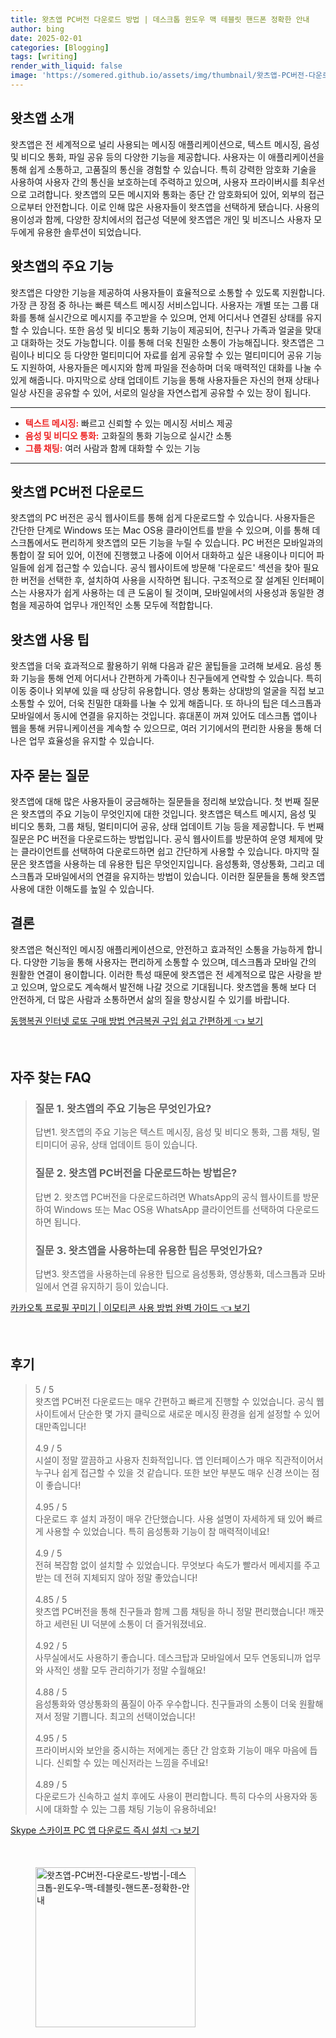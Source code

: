 ```yaml
---
title: 왓츠앱 PC버전 다운로드 방법 | 데스크톱 윈도우 맥 테블릿 핸드폰 정확한 안내
author: bing
date: 2025-02-01
categories: [Blogging]
tags: [writing]
render_with_liquid: false
image: 'https://somered.github.io/assets/img/thumbnail/왓츠앱-PC버전-다운로드-방법-|-데스크톱-윈도우-맥-테블릿-핸드폰-정확한-안내.webp'
---
```



<h2 id='왓츠앱_소개'>왓츠앱 소개</h2>

<p>왓츠앱은 전 세계적으로 널리 사용되는 메시징 애플리케이션으로, 텍스트 메시징, 음성 및 비디오 통화, 파일 공유 등의 다양한 기능을 제공합니다. 사용자는 이 애플리케이션을 통해 쉽게 소통하고, 고품질의 통신을 경험할 수 있습니다. 특히 강력한 암호화 기술을 사용하여 사용자 간의 통신을 보호하는데 주력하고 있으며, 사용자 프라이버시를 최우선으로 고려합니다. 왓츠앱의 모든 메시지와 통화는 종단 간 암호화되어 있어, 외부의 접근으로부터 안전합니다. 이로 인해 많은 사용자들이 왓츠앱을 선택하게 됐습니다. 사용의 용이성과 함께, 다양한 장치에서의 접근성 덕분에 왓츠앱은 개인 및 비즈니스 사용자 모두에게 유용한 솔루션이 되었습니다.</p>

<h2 id='왓츠앱의_주요_기능'>왓츠앱의 주요 기능</h2>

<p>왓츠앱은 다양한 기능을 제공하여 사용자들이 효율적으로 소통할 수 있도록 지원합니다. 가장 큰 장점 중 하나는 빠른 텍스트 메시징 서비스입니다. 사용자는 개별 또는 그룹 대화를 통해 실시간으로 메시지를 주고받을 수 있으며, 언제 어디서나 연결된 상태를 유지할 수 있습니다. 또한 음성 및 비디오 통화 기능이 제공되어, 친구나 가족과 얼굴을 맞대고 대화하는 것도 가능합니다. 이를 통해 더욱 친밀한 소통이 가능해집니다. 왓츠앱은 그림이나 비디오 등 다양한 멀티미디어 자료를 쉽게 공유할 수 있는 멀티미디어 공유 기능도 지원하여, 사용자들은 메시지와 함께 파일을 전송하며 더욱 매력적인 대화를 나눌 수 있게 해줍니다. 마지막으로 상태 업데이트 기능을 통해 사용자들은 자신의 현재 상태나 일상 사진을 공유할 수 있어, 서로의 일상을 자연스럽게 공유할 수 있는 장이 됩니다.</p>

<hr />

<ul>
    <li><b><span style="color: #ee2323;">텍스트 메시징:</span></b> 빠르고 신뢰할 수 있는 메시징 서비스 제공</li>
    <li><b><span style="color: #ee2323;">음성 및 비디오 통화:</span></b> 고화질의 통화 기능으로 실시간 소통</li>
    <li><b><span style="color: #ee2323;">그룹 채팅:</span></b> 여러 사람과 함께 대화할 수 있는 기능</li>
</ul>

<hr />

<h2 id='왓츠앱_PC버전_다운로드'>왓츠앱 PC버전 다운로드</h2>

<p>왓츠앱의 PC 버전은 공식 웹사이트를 통해 쉽게 다운로드할 수 있습니다. 사용자들은 간단한 단계로 Windows 또는 Mac OS용 클라이언트를 받을 수 있으며, 이를 통해 데스크톱에서도 편리하게 왓츠앱의 모든 기능을 누릴 수 있습니다. PC 버전은 모바일과의 통합이 잘 되어 있어, 이전에 진행했고 나중에 이어서 대화하고 싶은 내용이나 미디어 파일들에 쉽게 접근할 수 있습니다. 공식 웹사이트에 방문해 '다운로드' 섹션을 찾아 필요한 버전을 선택한 후, 설치하여 사용을 시작하면 됩니다. 구조적으로 잘 설계된 인터페이스는 사용자가 쉽게 사용하는 데 큰 도움이 될 것이며, 모바일에서의 사용성과 동일한 경험을 제공하여 업무나 개인적인 소통 모두에 적합합니다.</p>

<h2 id='왓츠앱_사용_팁'>왓츠앱 사용 팁</h2>

<p>왓츠앱을 더욱 효과적으로 활용하기 위해 다음과 같은 꿀팁들을 고려해 보세요. 음성 통화 기능을 통해 언제 어디서나 간편하게 가족이나 친구들에게 연락할 수 있습니다. 특히 이동 중이나 외부에 있을 때 상당히 유용합니다. 영상 통화는 상대방의 얼굴을 직접 보고 소통할 수 있어, 더욱 친밀한 대화를 나눌 수 있게 해줍니다. 또 하나의 팁은 데스크톱과 모바일에서 동시에 연결을 유지하는 것입니다. 휴대폰이 꺼져 있어도 데스크톱 앱이나 웹을 통해 커뮤니케이션을 계속할 수 있으므로, 여러 기기에서의 편리한 사용을 통해 더 나은 업무 효율성을 유지할 수 있습니다.</p>

<h2 id='자주_묻는_질문'>자주 묻는 질문</h2>

<p>왓츠앱에 대해 많은 사용자들이 궁금해하는 질문들을 정리해 보았습니다. 첫 번째 질문은 왓츠앱의 주요 기능이 무엇인지에 대한 것입니다. 왓츠앱은 텍스트 메시지, 음성 및 비디오 통화, 그룹 채팅, 멀티미디어 공유, 상태 업데이트 기능 등을 제공합니다. 두 번째 질문은 PC 버전을 다운로드하는 방법입니다. 공식 웹사이트를 방문하여 운영 체제에 맞는 클라이언트를 선택하여 다운로드하면 쉽고 간단하게 사용할 수 있습니다. 마지막 질문은 왓츠앱을 사용하는 데 유용한 팁은 무엇인지입니다. 음성통화, 영상통화, 그리고 데스크톱과 모바일에서의 연결을 유지하는 방법이 있습니다. 이러한 질문들을 통해 왓츠앱 사용에 대한 이해도를 높일 수 있습니다.</p>

<h2 id='결론'>결론</h2>

<p>왓츠앱은 혁신적인 메시징 애플리케이션으로, 안전하고 효과적인 소통을 가능하게 합니다. 다양한 기능을 통해 사용자는 편리하게 소통할 수 있으며, 데스크톱과 모바일 간의 원활한 연결이 용이합니다. 이러한 특성 때문에 왓츠앱은 전 세계적으로 많은 사랑을 받고 있으며, 앞으로도 계속해서 발전해 나갈 것으로 기대됩니다. 왓츠앱을 통해 보다 더 안전하게, 더 많은 사람과 소통하면서 삶의 질을 향상시킬 수 있기를 바랍니다.</p>


<p><a class="click-button" title="동행복권 인터넷 로또 구매 방법 연금복권 구입 쉽고 간편하게" href="https://somered.github.io/posts/%EB%8F%99%ED%96%89%EB%B3%B5%EA%B6%8C-%EC%9D%B8%ED%84%B0%EB%84%B7-%EB%A1%9C%EB%98%90-%EA%B5%AC%EB%A7%A4-%EB%B0%A9%EB%B2%95-%EC%97%B0%EA%B8%88%EB%B3%B5%EA%B6%8C-%EA%B5%AC%EC%9E%85-%EC%89%BD%EA%B3%A0-%EA%B0%84%ED%8E%B8%ED%95%98%EA%B2%8C/" rel="dofollow">동행복권 인터넷 로또 구매 방법 연금복권 구입 쉽고 간편하게 👈 보기</a></p><br>
<h2 id='자주_찾는_FAQ'>자주 찾는 FAQ</h2>
<div itemscope="" itemtype="https://schema.org/FAQPage">
<blockquote>
<div itemscope="" itemprop="mainEntity" itemtype="https://schema.org/Question">
<h3 itemprop="name">질문 1. 왓츠앱의 주요 기능은 무엇인가요?</h3>
<div itemscope="" itemprop="acceptedAnswer" itemtype="https://schema.org/Answer">
<span itemprop="text">
<p>답변1. 왓츠앱의 주요 기능은 텍스트 메시징, 음성 및 비디오 통화, 그룹 채팅, 멀티미디어 공유, 상태 업데이트 등이 있습니다.</p>
</span>
</div>
</div>
<div itemscope="" itemprop="mainEntity" itemtype="https://schema.org/Question">
<h3 itemprop="name">질문 2. 왓츠앱 PC버전을 다운로드하는 방법은?</h3>
<div itemscope="" itemprop="acceptedAnswer" itemtype="https://schema.org/Answer">
<span itemprop="text">
<p>답변 2. 왓츠앱 PC버전을 다운로드하려면 WhatsApp의 공식 웹사이트를 방문하여 Windows 또는 Mac OS용 WhatsApp 클라이언트를 선택하여 다운로드하면 됩니다.</p>
</span>
</div>
</div>
<div itemscope="" itemprop="mainEntity" itemtype="https://schema.org/Question">
<h3 itemprop="name">질문 3. 왓츠앱을 사용하는데 유용한 팁은 무엇인가요?</h3>
<div itemscope="" itemprop="acceptedAnswer" itemtype="https://schema.org/Answer">
<span itemprop="text">
<p>답변3. 왓츠앱을 사용하는데 유용한 팁으로 음성통화, 영상통화, 데스크톱과 모바일에서 연결 유지하기 등이 있습니다.</p>
</span>
</div>
</div>
</blockquote>
</div>
<p><a class="click-button" title="카카오톡 프로필 꾸미기 | 이모티콘 사용 방법 완벽 가이드" href="https://somered.github.io/posts/%EC%B9%B4%EC%B9%B4%EC%98%A4%ED%86%A1-%ED%94%84%EB%A1%9C%ED%95%84-%EA%BE%B8%EB%AF%B8%EA%B8%B0-%EC%9D%B4%EB%AA%A8%ED%8B%B0%EC%BD%98-%EC%82%AC%EC%9A%A9-%EB%B0%A9%EB%B2%95-%EC%99%84%EB%B2%BD-%EA%B0%80%EC%9D%B4%EB%93%9C/" rel="dofollow">카카오톡 프로필 꾸미기 | 이모티콘 사용 방법 완벽 가이드 👈 보기</a></p><br>
<h2 id='후기'>후기</h2>
<div itemscope itemtype="https://schema.org/Product">
  <blockquote>
  <div itemprop="review" itemscope itemtype="https://schema.org/Review">
      <div itemprop="reviewRating" itemscope itemtype="https://schema.org/Rating"> <span itemprop="ratingValue">5</span> / <span itemprop="bestRating">5</span> </div>
      <span itemprop="reviewBody">왓츠앱 PC버전 다운로드는 매우 간편하고 빠르게 진행할 수 있었습니다. 공식 웹사이트에서 단순한 몇 가지 클릭으로 새로운 메시징 환경을 쉽게 설정할 수 있어 대만족입니다!</span>
  </div>
  <br>
  <div itemprop="review" itemscope itemtype="https://schema.org/Review">
      <div itemprop="reviewRating" itemscope itemtype="https://schema.org/Rating"> <span itemprop="ratingValue">4.9</span> / <span itemprop="bestRating">5</span> </div>
      <span itemprop="reviewBody">시설이 정말 깔끔하고 사용자 친화적입니다. 앱 인터페이스가 매우 직관적이어서 누구나 쉽게 접근할 수 있을 것 같습니다. 또한 보안 부분도 매우 신경 쓰이는 점이 좋습니다!</span>
  </div>
  <br>
  <div itemprop="review" itemscope itemtype="https://schema.org/Review">
      <div itemprop="reviewRating" itemscope itemtype="https://schema.org/Rating"> <span itemprop="ratingValue">4.95</span> / <span itemprop="bestRating">5</span> </div>
      <span itemprop="reviewBody">다운로드 후 설치 과정이 매우 간단했습니다. 사용 설명이 자세하게 돼 있어 빠르게 사용할 수 있었습니다. 특히 음성통화 기능이 참 매력적이네요!</span>
  </div>
  <br>
  <div itemprop="review" itemscope itemtype="https://schema.org/Review">
      <div itemprop="reviewRating" itemscope itemtype="https://schema.org/Rating"> <span itemprop="ratingValue">4.9</span> / <span itemprop="bestRating">5</span> </div>
      <span itemprop="reviewBody">전혀 복잡함 없이 설치할 수 있었습니다. 무엇보다 속도가 빨라서 메세지를 주고받는 데 전혀 지체되지 않아 정말 좋았습니다!</span>
  </div>
  <br>
  <div itemprop="review" itemscope itemtype="https://schema.org/Review">
      <div itemprop="reviewRating" itemscope itemtype="https://schema.org/Rating"> <span itemprop="ratingValue">4.85</span> / <span itemprop="bestRating">5</span> </div>
      <span itemprop="reviewBody">왓츠앱 PC버전을 통해 친구들과 함께 그룹 채팅을 하니 정말 편리했습니다! 깨끗하고 세련된 UI 덕분에 소통이 더 즐거워졌네요.</span>
  </div>
  <br>
  <div itemprop="review" itemscope itemtype="https://schema.org/Review">
      <div itemprop="reviewRating" itemscope itemtype="https://schema.org/Rating"> <span itemprop="ratingValue">4.92</span> / <span itemprop="bestRating">5</span> </div>
      <span itemprop="reviewBody">사무실에서도 사용하기 좋습니다. 데스크탑과 모바일에서 모두 연동되니까 업무와 사적인 생활 모두 관리하기가 정말 수월해요!</span>
  </div>
  <br>
  <div itemprop="review" itemscope itemtype="https://schema.org/Review">
      <div itemprop="reviewRating" itemscope itemtype="https://schema.org/Rating"> <span itemprop="ratingValue">4.88</span> / <span itemprop="bestRating">5</span> </div>
      <span itemprop="reviewBody">음성통화와 영상통화의 품질이 아주 우수합니다. 친구들과의 소통이 더욱 원활해져서 정말 기쁩니다. 최고의 선택이었습니다!</span>
  </div>
  <br>
  <div itemprop="review" itemscope itemtype="https://schema.org/Review">
      <div itemprop="reviewRating" itemscope itemtype="https://schema.org/Rating"> <span itemprop="ratingValue">4.95</span> / <span itemprop="bestRating">5</span> </div>
      <span itemprop="reviewBody">프라이버시와 보안을 중시하는 저에게는 종단 간 암호화 기능이 매우 마음에 듭니다. 신뢰할 수 있는 메신저라는 느낌을 주네요!</span>
  </div>
  <br>
  <div itemprop="review" itemscope itemtype="https://schema.org/Review">
      <div itemprop="reviewRating" itemscope itemtype="https://schema.org/Rating"> <span itemprop="ratingValue">4.89</span> / <span itemprop="bestRating">5</span> </div>
      <span itemprop="reviewBody">다운로드가 신속하고 설치 후에도 사용이 편리합니다. 특히 다수의 사용자와 동시에 대화할 수 있는 그룹 채팅 기능이 유용하네요!</span>
  </div>
  </blockquote>
</div>
<p><a class="click-button" title="Skype 스카이프 PC 앱 다운로드 즉시 설치" href="https://somered.github.io/posts/Skype-%EC%8A%A4%EC%B9%B4%EC%9D%B4%ED%94%84-PC-%EC%95%B1-%EB%8B%A4%EC%9A%B4%EB%A1%9C%EB%93%9C-%EC%A6%89%EC%8B%9C-%EC%84%A4%EC%B9%98/" rel="dofollow">Skype 스카이프 PC 앱 다운로드 즉시 설치 👈 보기</a></p><br>
<figure class="image"><img src="https://somered.github.io/assets/img/thumbnail/왓츠앱-PC버전-다운로드-방법-|-데스크톱-윈도우-맥-테블릿-핸드폰-정확한-안내.webp" alt="왓츠앱-PC버전-다운로드-방법-|-데스크톱-윈도우-맥-테블릿-핸드폰-정확한-안내" width="256" height="256"></figure>